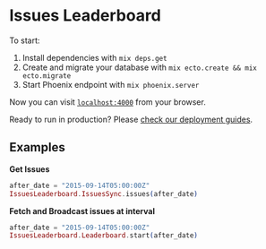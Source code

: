 # Issues Leaderboard

To start:

  1. Install dependencies with `mix deps.get`
  2. Create and migrate your database with `mix ecto.create && mix ecto.migrate`
  3. Start Phoenix endpoint with `mix phoenix.server`

Now you can visit [`localhost:4000`](http://localhost:4000) from your browser.

Ready to run in production? Please [check our deployment guides](http://www.phoenixframework.org/docs/deployment).

## Examples

**Get Issues**
```elixir
after_date = "2015-09-14T05:00:00Z"
IssuesLeaderboard.IssuesSync.issues(after_date)
```

**Fetch and Broadcast issues at interval**
```elixir
after_date = "2015-09-14T05:00:00Z"
IssuesLeaderboard.Leaderboard.start(after_date)
```
